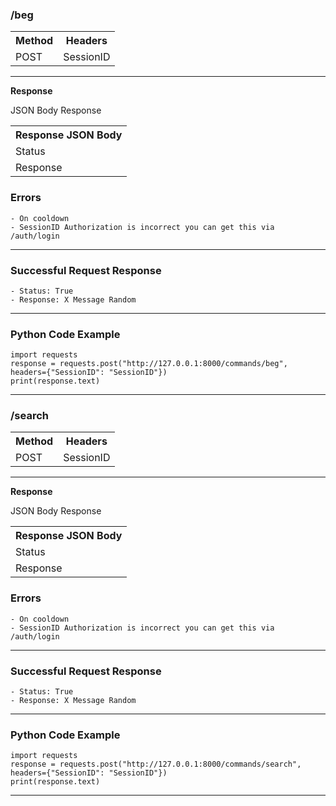 
<h3>/beg</h3>

<table>
    <tr>
        <th>Method</th>
        <th>Headers</th>
    </tr>
    <tr>
        <td>POST</td>
        <td>SessionID</td>
    </tr>
</table>

<hr>
<b>Response</b>

JSON Body Response
<table>
    <tr>
        <th>Response JSON Body</th>
    </tr>
    <tr>
        <td>Status</td>
    </tr>
    <tr>
        <td>Response</td>
    </tr>
</table>

<h3>Errors</h3>

~~~
- On cooldown
- SessionID Authorization is incorrect you can get this via /auth/login
~~~

<hr>
<h3>Successful Request Response</h3>

~~~
- Status: True
- Response: X Message Random
~~~

<hr>

<h3>Python Code Example</h3>

~~~
import requests
response = requests.post("http://127.0.0.1:8000/commands/beg", headers={"SessionID": "SessionID"})
print(response.text)
~~~

<hr>


<h3>/search</h3>

<table>
    <tr>
        <th>Method</th>
        <th>Headers</th>
    </tr>
    <tr>
        <td>POST</td>
        <td>SessionID</td>
    </tr>
</table>

<hr>
<b>Response</b>

JSON Body Response
<table>
    <tr>
        <th>Response JSON Body</th>
    </tr>
    <tr>
        <td>Status</td>
    </tr>
    <tr>
        <td>Response</td>
    </tr>
</table>

<h3>Errors</h3>

~~~
- On cooldown
- SessionID Authorization is incorrect you can get this via /auth/login
~~~

<hr>
<h3>Successful Request Response</h3>

~~~
- Status: True
- Response: X Message Random
~~~

<hr>

<h3>Python Code Example</h3>

~~~
import requests
response = requests.post("http://127.0.0.1:8000/commands/search", headers={"SessionID": "SessionID"})
print(response.text)
~~~

<hr>

